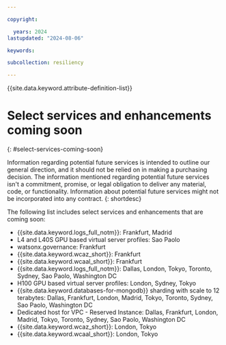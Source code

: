 ```yaml
---

copyright:

  years: 2024
lastupdated: "2024-08-06"

keywords:

subcollection: resiliency

---
```


{{site.data.keyword.attribute-definition-list}}

# Select services and enhancements coming soon
{: #select-services-coming-soon}

Information regarding potential future services is intended to outline our general direction, and it should not be relied on in making a purchasing decision. The information mentioned regarding potential future services isn't a commitment, promise, or legal obligation to deliver any material, code, or functionality. Information about potential future services might not be incorporated into any contract.
{: shortdesc}

The following list includes select services and enhancements that are coming soon:

* {{site.data.keyword.logs_full_notm}}: Frankfurt, Madrid
* L4 and L40S GPU based virtual server profiles: Sao Paolo
* watsonx.governance: Frankfurt
* {{site.data.keyword.wcaz_short}}: Frankfurt
* {{site.data.keyword.wcaal_short}}: Frankfurt
* {{site.data.keyword.logs_full_notm}}: Dallas, London, Tokyo, Toronto, Sydney, Sao Paolo, Washington DC
* H100 GPU based virtual server profiles: London, Sydney, Tokyo
* {{site.data.keyword.databases-for-mongodb}} sharding with scale to 12 terabytes: Dallas, Frankfurt, London, Madrid, Tokyo, Toronto, Sydney, Sao Paolo, Washington DC
* Dedicated host for VPC - Reserved Instance: Dallas, Frankfurt, London, Madrid, Tokyo, Toronto, Sydney, Sao Paolo, Washington DC
* {{site.data.keyword.wcaz_short}}: London, Tokyo
* {{site.data.keyword.wcaal_short}}: London, Tokyo
